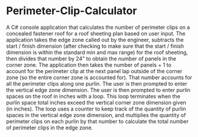 # Perimeter-Clip-Calculator
A C# console application that calculates the number of perimeter clips on a concealed fastener roof for a roof sheeting plan
based on user input. The application takes the edge zone called out by the engineer, subtracts the start / finish dimension
(after checking to make sure that the start / finish dimension is within the standard min and max range) for the roof sheeting, then divides that number by 24" to obtain the number of panels in the corner zone. The application then takes the number of panels + 1 to account for the perimeter clip at the next panel lap outside of the corner zone (so the entire corner zone is accounted for). That number accounts for all the perimeter clips along one purlin. The user is then prompted to enter the vertical edge zone dimension. The user is then prompted to enter purlin spaces on the roof in inches with a loop. This loop terminates when the purlin space total inches exceed the vertical corner zone dimension given (in inches). The loop uses a counter to keep track of the quantity of purlin spaces in the vertical edge zone dimension, and multiplies the quantity of perimeter clips on each purlin by that number to calculate the total number of perimeter clips in the edge zone. 
